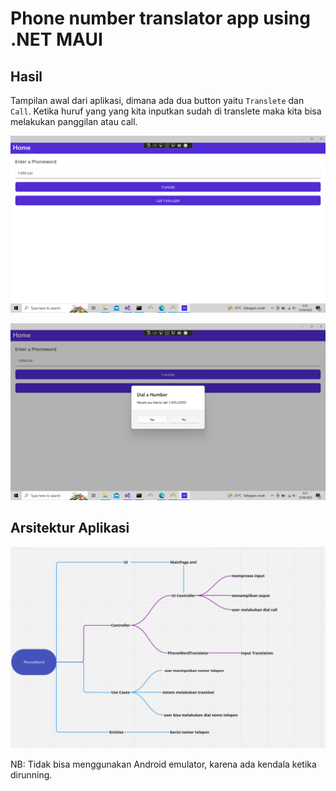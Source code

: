 # Phone number translator app using .NET MAUI

## Hasil

Tampilan awal dari aplikasi, dimana ada dua button yaitu `Translete` dan `Call`. Ketika huruf yang yang kita inputkan sudah di translete maka kita bisa melakukan panggilan atau call.

![Tampilan awal](https://github.com/danielcristho/PBKK-Docs/blob/main/dotnet/Phoneword/Assets/Screenshot%20(40).png)

![Call](https://github.com/danielcristho/PBKK-Docs/blob/main/dotnet/Phoneword/Assets/Screenshot%20(41).png)

## Arsitektur Aplikasi
![Arsitektur](https://github.com/danielcristho/PBKK-Docs/blob/main/dotnet/Phoneword/Assets/phoneword-arch.png)

NB: Tidak bisa menggunakan Android emulator, karena ada kendala ketika dirunning.
